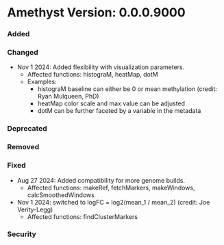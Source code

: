 # Amethyst Version: 0.0.0.9000

### Added

### Changed
- Nov 1 2024: Added flexibility with visualization parameters.
	- Affected functions: histograM, heatMap, dotM
  	- Examples:
		- histograM baseline can either be 0 or mean methylation (credit: Ryan Mulqueen, PhD)
		- heatMap color scale and max value can be adjusted
		- dotM can be further faceted by a variable in the metadata


### Deprecated

### Removed

### Fixed
- Aug 27 2024: Added compatibility for more genome builds.
	- Affected functions: makeRef, fetchMarkers, makeWindows, calcSmoothedWindows
- Nov 1 2024: switched to logFC = log2(mean_1 / mean_2) (credit: Joe Verity-Legg)
	- Affected functions: findClusterMarkers

### Security
